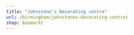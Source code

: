 ```yaml
---
title: "Johnstone's Decorating centre"
url: /birmingham/johnstones-decorating-centre/
shop: Baumarkt
---
```

